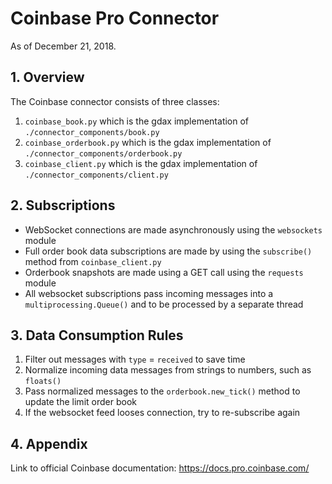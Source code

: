 # Coinbase Pro Connector
As of December 21, 2018.

## 1. Overview
The Coinbase connector consists of three classes:
1. `coinbase_book.py` which is the gdax implementation of `./connector_components/book.py`
2. `coinbase_orderbook.py` which is the gdax implementation of `./connector_components/orderbook.py`
3. `coinbase_client.py` which is the gdax implementation of `./connector_components/client.py`

## 2. Subscriptions
- WebSocket connections are made asynchronously using the `websockets` module
- Full order book data subscriptions are made by using the `subscribe()` method 
from `coinbase_client.py`
- Orderbook snapshots are made using a GET call using the `requests` module
- All websocket subscriptions pass incoming messages into a `multiprocessing.Queue()` and 
to be processed by a separate thread

## 3. Data Consumption Rules
1. Filter out messages with `type` = `received` to save time
2. Normalize incoming data messages from strings to numbers, such as `floats()`
3. Pass normalized messages to the `orderbook.new_tick()` method to update the limit order book
4. If the websocket feed looses connection, try to re-subscribe again

## 4. Appendix 
Link to official Coinbase documentation: https://docs.pro.coinbase.com/
